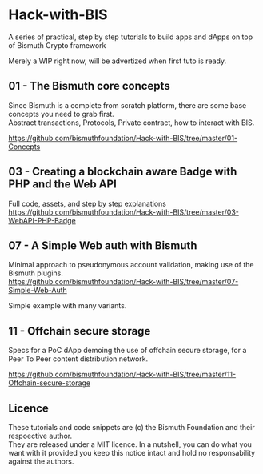 # Hack-with-BIS
A series of practical, step by step tutorials to build apps and dApps on top of Bismuth Crypto framework

Merely a WIP right now, will be advertized when first tuto is ready.

## 01 - The Bismuth core concepts

Since Bismuth is a complete from scratch platform, there are some base concepts you need to grab first.  
Abstract transactions, Protocols, Private contract, how to interact with BIS.

https://github.com/bismuthfoundation/Hack-with-BIS/tree/master/01-Concepts


## 03 - Creating a blockchain aware Badge with PHP and the Web API

Full code, assets, and step by step explanations  
https://github.com/bismuthfoundation/Hack-with-BIS/tree/master/03-WebAPI-PHP-Badge



## 07 - A Simple Web auth with Bismuth

Minimal approach to pseudonymous account validation, making use of the Bismuth plugins.  
https://github.com/bismuthfoundation/Hack-with-BIS/tree/master/07-Simple-Web-Auth  

Simple example with many variants.

## 11 - Offchain secure storage

Specs for a PoC dApp demoing the use of offchain secure storage, for a Peer To Peer content distribution network.

https://github.com/bismuthfoundation/Hack-with-BIS/tree/master/11-Offchain-secure-storage

## Licence

These tutorials and code snippets are (c) the Bismuth Foundation and their respoective author.  
They are released under a MIT licence. In a nutshell, you can do what you want with it provided you keep this notice intact and hold no responsability against the authors.
